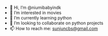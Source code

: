 - 👋 Hi, I’m @niumibabyindk
- 👀 I’m interested in movies
- 🌱 I’m currently learning python
- 💞️ I’m looking to collaborate on python projects
- 📫 How to reach me: sunjuncbs@gmail.com

<!---
niumibabyindk/niumibabyindk is a ✨ special ✨ repository because its `README.md` (this file) appears on your GitHub profile.
You can click the Preview link to take a look at your changes.
--->
